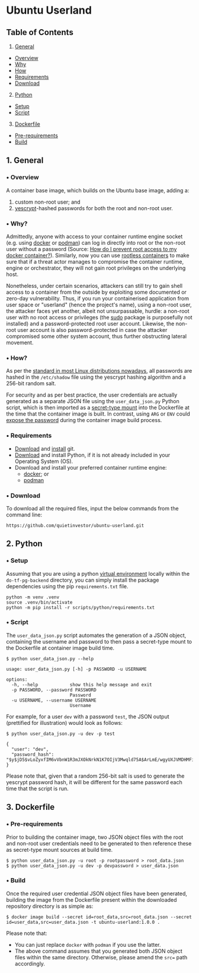 # Ubuntu Userland

## Table of Contents

1. [General](#1-general)
  * [Overview](#-overview)
  * [Why](#-why)
  * [How](#-how)
  * [Requirements](#-requirements)
  * [Download](#-download)
2. [Python](#2-python)
  * [Setup](#-setup)
  * [Script](#-script)
3. [Dockerfile](#3-dockerfile)
  * [Pre-requirements](#-pre-requirements)
  * [Build](#-build)

## 1. General

### &bull; Overview

A container base image, which builds on the Ubuntu base image, adding a:
1. custom non-root user; and
2. [yescrypt](https://www.openwall.com/yescrypt/)-hashed passwords for both the root and non-root user.

### &bull; Why?

Admittedly, anyone with access to your container runtime engine socket (e.g. using [docker](https://docs.docker.com/get-started/overview/) or [podman](https://docs.podman.io/en/latest/)) can log in directly into root or the non-root user without a password (Source: [How do I prevent root access to my docker container?](https://stackoverflow.com/questions/57731428/how-do-i-prevent-root-access-to-my-docker-container#answer-57732197)). Similarly, now you can use [rootless containers](https://developers.redhat.com/blog/2020/09/25/rootless-containers-with-podman-the-basics#why_rootless_containers_-h2) to make sure that if a threat actor manages to compromise the container runtime, engine or orchestrator, they will not gain root privileges on the underlying host.

Nonetheless, under certain scenarios, attackers can still try to gain shell access to a container from the outside by exploiting some documented or zero-day vulnerability. Thus, if you run your containerised application from user space or "userland" (hence the project's name), using a non-root user, the attacker faces yet another, albeit not unsurpassable, hurdle: a non-root user with no root access or privileges (the [sudo](https://www.sudo.ws/about/intro/) package is purposefully not installed) and a password-protected root user account. Likewise, the non-root user account is also password-protected in case the attacker compromised some other system account, thus further obstructing lateral movement.

### &bull; How?

As per the [standard in most Linux distributions nowadays](https://en.wikipedia.org/wiki/Yescrypt), all passwords are hashed in the `/etc/shadow` file using the yescrypt hashing algorithm and a 256-bit random salt.

For security and as per best practice, the user credentials are actually generated as a separate JSON file using the `user_data_json.py` Python script, which is then imported as a [secret-type mount](https://docs.docker.com/engine/reference/builder/#run---mounttypesecret) into the Dockerfile at the time that the container image is built. In contrast, using `ARG` or `ENV` could [expose the password](https://docs.docker.com/engine/reference/builder/#arg) during the container image build process.

### &bull; Requirements

- [Download](https://git-scm.com/downloads) and [install](https://git-scm.com/book/en/v2/Getting-Started-Installing-Git) git.
- [Download](https://www.python.org/downloads/) and install Python, if it is not already included in your Operating System (OS).
- Download and install your preferred container runtime engine:
  * [docker](https://docs.docker.com/engine/install/); or
  * [podman](https://podman.io/docs/installation)

### &bull; Download

To download all the required files, input the below commands from the command line:

```
https://github.com/quietinvestor/ubuntu-userland.git
```

## 2. Python

### &bull; Setup

Assuming that you are using a python [virtual environment](https://docs.python.org/3/tutorial/venv.html) locally within the `do-tf-pg-backend` directory, you can simply install the package dependencies using the pip `requirements.txt` file.
```
python -m venv .venv
source .venv/bin/activate
python -m pip install -r scripts/python/requirements.txt
```

### &bull; Script

The `user_data_json.py` script automates the generation of a JSON object, containing the username and password to then pass a secret-type mount to the Dockerfile at container image build time.
```
$ python user_data_json.py --help

usage: user_data_json.py [-h] -p PASSWORD -u USERNAME

options:
  -h, --help            show this help message and exit
  -p PASSWORD, --password PASSWORD
                        Password
  -u USERNAME, --username USERNAME
                        Username
```
For example, for a user `dev` with a password `test`, the JSON output (prettified for illustration) would look as follows:
```
$ python user_data_json.py -u dev -p test

{
  "user": "dev",
  "password_hash": "$y$jD5$vLoZyxfIM6vVbnW1R3mJXOkNrkN1K7OIjV3Mwqld75A$ArLmE/wgyUXJVMDHMFiOhO4.hmYaD1QdOwmgTlR4asB"
}
```
Please note that, given that a random 256-bit salt is used to generate the yescrypt password hash, it will be different for the same password each time that the script is run.

## 3. Dockerfile

### &bull; Pre-requirements

Prior to building the container image, two JSON object files with the root and non-root user credentials need to be generated to then reference these as secret-type mount sources at build time.
```
$ python user_data_json.py -u root -p rootpassword > root_data.json
$ python user_data_json.py -u dev -p devpassword > user_data.json
```

### &bull; Build

Once the required user credential JSON object files have been generated, building the image from the Dockerfile present within the downloaded repository directory is as simple as:
```
$ docker image build --secret id=root_data,src=root_data.json --secret id=user_data,src=user_data.json -t ubuntu-userland:1.0.0 .
```
Please note that:
* You can just replace `docker` with `podman` if you use the latter.
* The above command assumes that you generated both JSON object files within the same directory. Otherwise, please amend the `src=` path accordingly.

